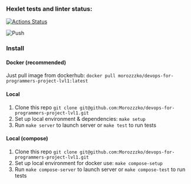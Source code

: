 ### Hexlet tests and linter status:
[![Actions Status](https://github.com/Morozzzko/devops-for-programmers-project-lvl1/workflows/hexlet-check/badge.svg)](https://github.com/Morozzzko/devops-for-programmers-project-lvl1/actions)

![Push](https://github.com/Morozzzko/devops-for-programmers-project-lvl1/workflows/push/badge.svg)

### Install

#### Docker (recommended)

Just pull image from dockerhub: `docker pull morozzzko/devops-for-programmers-project-lvl1:latest`

#### Local

1. Clone this repo `git clone git@github.com:Morozzzko/devops-for-programmers-project-lvl1.git`
2. Set up local environment & dependencies: `make setup`
3. Run `make server` to launch server or `make test` to run tests

#### Local (compose)

1. Clone this repo `git clone git@github.com:Morozzzko/devops-for-programmers-project-lvl1.git`
2. Set up local environment for docker use: `make compose-setup`
3. Run `make compose-server` to launch server or `make compose-test` to run tests


